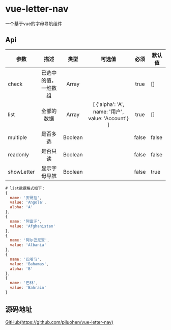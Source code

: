 # vue-letter-nav

一个基于vue的字母导航组件

## Api

| 参数 | 描述 | 类型 | 可选值 | 必须 | 默认值 |
| -- |:----: | :--: | :--: | :--: | -- |
| check | 已选中的值，一维数组 | Array |  | true | [] |
| list | 全部的数据 | Array | [ {'alpha': 'A', name: '用户', value: 'Account'} ] | true | [] |
| multiple | 是否多选 | Boolean |  | false | false |
| readonly | 是否只读 | Boolean |  | false | false |
| showLetter | 显示字母导航 | Boolean |  | false | true |

```js
# list数据格式如下：
{
  name: '安哥拉',
  value: 'Angola',
  alpha: 'A'
},
{
  name: '阿富汗',
  value: 'Afghanistan'
},
{
  name: '阿尔巴尼亚',
  value: 'Albania'
},
{
  name: '巴哈马',
  value: 'Bahamas',
  alpha: 'B'
},
{
  name: '巴林',
  value: 'Bahrain'
}

```

## 源码地址

[GitHub(https://github.com/piluohen/vue-letter-nav)](https://github.com/piluohen/vue-letter-nav)